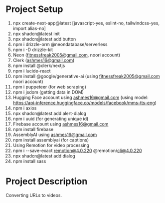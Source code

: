# Project Setup

1. npx create-next-app@latest [javascript-yes, eslint-no, tailwindcss-yes, import alias-no]
2. npx shadcn@latest init
3. npx shadcn@latest add button
4. npm i drizzle-orm @neondatabase/serverless
5. npm i -D drizzle-kit
6. Neon (fitnessfreak2005@gmail.com, noori account)
7. Clerk (ashmes16@gmail.com)
8. npm install @clerk/nextjs
9. npm i lucide-react
10. npm install @google/generative-ai (using fitnessfreak2005@gmail.com noori account)
11. npm i puppeteer (for web scraping)
12. npm i jsdom (getting data in DOM)
13. Hugging Face account using ashmes16@gmail.com (using model: https://api-inference.huggingface.co/models/facebook/mms-tts-eng)
14. npm i axios
15. npx shadcn@latest add alert-dialog
16. npm i uuid (for generating unique id)
17. Firebase account using ashmes16@gmail.com
18. npm install firebase
19. AssemblyAI using ashmes16@gmail.com
20. npm install assemblyai (for captions)
21. Using Remotion for video processing
22. npm i --save-exact remotion@4.0.220 @remotion/cli@4.0.220
23. npx shadcn@latest add dialog
24. npm install sass

# Project Description

Converting URLs to videos.
